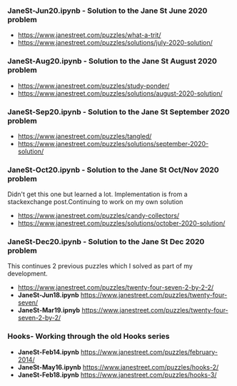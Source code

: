### JaneSt-Jun20.ipynb - Solution to the Jane St June 2020 problem 
* https://www.janestreet.com/puzzles/what-a-trit/ 
* https://www.janestreet.com/puzzles/solutions/july-2020-solution/
### JaneSt-Aug20.ipynb - Solution to the Jane St August 2020 problem 
* https://www.janestreet.com/puzzles/study-ponder/ 
* https://www.janestreet.com/puzzles/solutions/august-2020-solution/
### JaneSt-Sep20.ipynb - Solution to the Jane St September 2020 problem 
* https://www.janestreet.com/puzzles/tangled/
* https://www.janestreet.com/puzzles/solutions/september-2020-solution/
### JaneSt-Oct20.ipynb - Solution to the Jane St Oct/Nov 2020 problem 
Didn't get this one but learned a lot. Implementation is from a stackexchange post.Continuing to work on my own solution
* https://www.janestreet.com/puzzles/candy-collectors/
* https://www.janestreet.com/puzzles/solutions/october-2020-solution/
### JaneSt-Dec20.ipynb - Solution to the Jane St Dec 2020 problem 
This continues 2 previous puzzles which I solved as part of my development.
* https://www.janestreet.com/puzzles/twenty-four-seven-2-by-2-2/
* **JaneSt-Jun18.ipynb** https://www.janestreet.com/puzzles/twenty-four-seven/
* **JaneSt-Mar19.ipnyb** https://www.janestreet.com/puzzles/twenty-four-seven-2-by-2/
### Hooks- Working through the old Hooks series 
* **JaneSt-Feb14.ipynb** https://www.janestreet.com/puzzles/february-2014/
* **JaneSt-May16.ipynb** https://www.janestreet.com/puzzles/hooks-2/
* **JaneSt-Feb18.ipynb** https://www.janestreet.com/puzzles/hooks-3/
